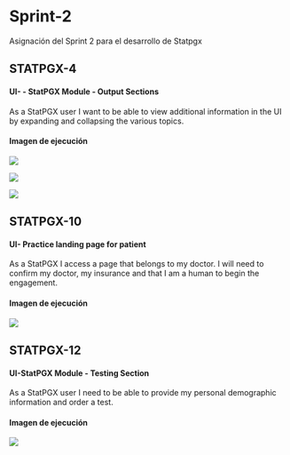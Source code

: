 # Sprint-2
Asignación del Sprint 2 para el desarrollo de Statpgx

## STATPGX-4
#### UI- - StatPGX Module - Output Sections
As a StatPGX user I want to be able to view additional information in the UI by expanding and collapsing the various topics. 

#### Imagen de ejecución
![](https://i.imgur.com/YfL2NDg.png)

![](https://i.imgur.com/cNDAYGc.png)

![](https://i.imgur.com/gZn3wf0.png)

## STATPGX-10
#### UI- Practice landing page for patient
As a StatPGX I access a page that belongs to my doctor. I will need to confirm my doctor, my insurance and that I am a human to begin the engagement. 

#### Imagen de ejecución
![](https://i.imgur.com/rPahTeT.png)


## STATPGX-12
#### UI-StatPGX Module - Testing Section
As a StatPGX user I need to be able to provide my personal demographic information and order a test.

#### Imagen de ejecución
![](https://i.imgur.com/rPahTeT.png)
